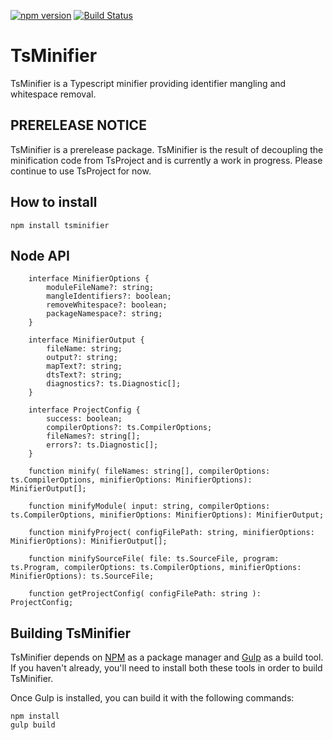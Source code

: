 ﻿[![npm version](https://badge.fury.io/js/tsminifier.svg)](http://badge.fury.io/js/tsminifier)
﻿[![Build Status](https://travis-ci.org/ToddThomson/tsminifier.svg?branch=master)](https://travis-ci.org/ToddThomson/tsminifier)
# TsMinifier
TsMinifier is a Typescript minifier providing identifier mangling and whitespace removal.

## PRERELEASE NOTICE

TsMinifier is a prerelease package. TsMinifier is the result of decoupling the minification code from TsProject and is currently a work in progress. Please continue to use TsProject for now.

## How to install

```
npm install tsminifier
```

## Node API
```
    interface MinifierOptions {
        moduleFileName?: string;
        mangleIdentifiers?: boolean;
        removeWhitespace?: boolean;
        packageNamespace?: string;
    }

    interface MinifierOutput {
        fileName: string;
        output?: string;
        mapText?: string;
        dtsText?: string;
        diagnostics?: ts.Diagnostic[];
    }
 
    interface ProjectConfig {
        success: boolean;
        compilerOptions?: ts.CompilerOptions;
        fileNames?: string[];
        errors?: ts.Diagnostic[];
    }
	
	function minify( fileNames: string[], compilerOptions: ts.CompilerOptions, minifierOptions: MinifierOptions): MinifierOutput[];

    function minifyModule( input: string, compilerOptions: ts.CompilerOptions, minifierOptions: MinifierOptions): MinifierOutput;

    function minifyProject( configFilePath: string, minifierOptions: MinifierOptions): MinifierOutput[];

    function minifySourceFile( file: ts.SourceFile, program: ts.Program, compilerOptions: ts.CompilerOptions, minifierOptions: MinifierOptions): ts.SourceFile;

    function getProjectConfig( configFilePath: string ): ProjectConfig;

```
## Building TsMinifier

TsMinifier depends on [NPM](https://docs.npmjs.com/) as a package manager and 
[Gulp](https://github.com/gulpjs/gulp/blob/master/docs/getting-started.md) as a build tool. 
If you haven't already, you'll need to install both these tools in order to 
build TsMinifier.

Once Gulp is installed, you can build it with the following commands:

```
npm install
gulp build
```  

